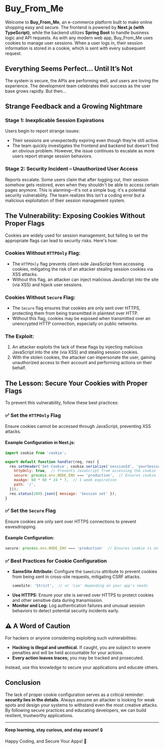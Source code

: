 # Buy_From_Me

Welcome to **Buy_From_Me**, an e-commerce platform built to make online shopping easy and secure. The frontend is powered by **Next.js (with TypeScript)**, while the backend utilizes **Spring Boot** to handle business logic and API requests. As with any modern web app, Buy_From_Me uses cookies to manage user sessions. When a user logs in, their session information is stored in a cookie, which is sent with every subsequent request.

## Everything Seems Perfect… Until It’s Not
The system is secure, the APIs are performing well, and users are loving the experience. The development team celebrates their success as the user base grows rapidly. But then...

## Strange Feedback and a Growing Nightmare
### Stage 1: Inexplicable Session Expirations
Users begin to report strange issues:
- Their sessions are unexpectedly expiring even though they’re still active.
- The team quickly investigates the frontend and backend but doesn’t find an obvious problem. However, the issue continues to escalate as more users report strange session behaviors.

### Stage 2: Security Incident – Unauthorized User Access
Reports escalate. Some users claim that after logging out, their session somehow gets restored, even when they shouldn't be able to access certain pages anymore. This is alarming—it's not a simple bug; it's a potential security vulnerability. The team realizes this isn't a coding error but a malicious exploitation of their session management system.

## The Vulnerability: Exposing Cookies Without Proper Flags
Cookies are widely used for session management, but failing to set the appropriate flags can lead to security risks. Here's how:

### Cookies Without `HTTPOnly` Flag:
- The `HTTPOnly` flag prevents client-side JavaScript from accessing cookies, mitigating the risk of an attacker stealing session cookies via XSS attacks.
- Without this flag, an attacker can inject malicious JavaScript into the site (via XSS) and hijack user sessions.

### Cookies Without `Secure` Flag:
- The `Secure` flag ensures that cookies are only sent over HTTPS, protecting them from being transmitted in plaintext over HTTP.
- Without this flag, cookies may be exposed when transmitted over an unencrypted HTTP connection, especially on public networks.

### The Exploit:
1. An attacker exploits the lack of these flags by injecting malicious JavaScript into the site (via XSS) and stealing session cookies.
2. With the stolen cookies, the attacker can impersonate the user, gaining unauthorized access to their account and performing actions on their behalf.

## The Lesson: Secure Your Cookies with Proper Flags
To prevent this vulnerability, follow these best practices:

### ✅ Set the `HTTPOnly` Flag
Ensure cookies cannot be accessed through JavaScript, preventing XSS attacks.

#### Example Configuration in Next.js:
```javascript
import cookie from 'cookie';

export default function handler(req, res) {
  res.setHeader('Set-Cookie', cookie.serialize('sessionId', 'yourSessionId', {
    httpOnly: true,  // Prevents JavaScript from accessing the cookie
    secure: process.env.NODE_ENV === 'production',  // Ensures cookie is only sent over HTTPS
    maxAge: 60 * 60 * 24 * 7,  // 1 week expiration
    path: '/',
  }));
  res.status(200).json({ message: 'Session set' });
}
```

### ✅ Set the `Secure` Flag
Ensure cookies are only sent over HTTPS connections to prevent eavesdropping.

#### Example Configuration:
```javascript
secure: process.env.NODE_ENV === 'production'  // Ensures cookie is only sent over HTTPS
```

### ✅ Best Practices for Cookie Configuration
- **SameSite Attribute:** Configure the `SameSite` attribute to prevent cookies from being sent in cross-site requests, mitigating CSRF attacks.
  ```javascript
  sameSite: 'Strict',  // or 'Lax' depending on your app's needs
  ```
- **Use HTTPS:** Ensure your site is served over HTTPS to protect cookies and other sensitive data during transmission.
- **Monitor and Log:** Log authentication failures and unusual session behaviors to detect potential security incidents early.

## ⚠️ A Word of Caution
For hackers or anyone considering exploiting such vulnerabilities:
- **Hacking is illegal and unethical.** If caught, you are subject to severe penalties and will be held accountable for your actions.
- **Every action leaves traces;** you may be tracked and prosecuted.

Instead, use this knowledge to secure your applications and educate others.

## Conclusion
The lack of proper cookie configuration serves as a critical reminder: **security lies in the details**. Always assume an attacker is looking for weak spots and design your systems to withstand even the most creative attacks. By following secure practices and educating developers, we can build resilient, trustworthy applications.

---

**Keep learning, stay curious, and stay secure!** 🔒

Happy Coding, and Secure Your Apps! 🚀

